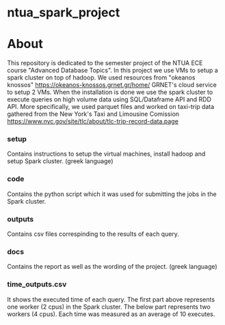 # ntua_spark_project
# About
This repository is dedicated to the semester project of the NTUA ECE course "Advanced Database Topics". 
In this project we use VMs to setup a spark cluster on top of hadoop. We used resources from "okeanos knossos" 
https://okeanos-knossos.grnet.gr/home/ GRNET's cloud service to setup 2 VMs. When the installation is done we
use the spark cluster to execute queries on high volume data using SQL/Dataframe API and RDD API. More specifically, we used
parquet files and worked on taxi-trip data gathered from the New York's Taxi and Limousine Comission https://www.nyc.gov/site/tlc/about/tlc-trip-record-data.page

### setup
Contains instructions to setup the virtual machines, install hadoop and setup Spark cluster. (greek language)

### code
Contains the python script which it was used for submitting the jobs in the Spark cluster.

### outputs
Contains csv files correspinding to the results of each query.

### docs
Contains the report as well as the wording of the project. (greek language)

### time_outputs.csv
It shows the executed time of each query. The first part above represents one worker (2 cpus) in the Spark cluster. The below part represents two workers (4 cpus). Each time was measured as an average of 10 executes.
